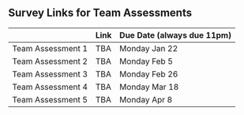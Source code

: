 ## Survey Links for Team Assessments

|                   | Link | Due Date (always due 11pm) |
|-------------------|------|----------|
| Team Assessment 1 | TBA  | Monday Jan 22      |
| Team Assessment 2 | TBA  | Monday Feb 5     |
| Team Assessment 3 | TBA  | Monday Feb 26     |
| Team Assessment 4 | TBA  | Monday Mar 18      |
| Team Assessment 5 | TBA  | Monday Apr 8     |
